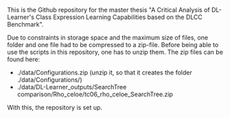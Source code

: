 This is the Github repository for the master thesis "A Critical Analysis of DL-Learner's Class Expression Learning Capabilities based on the DLCC Benchmark".

Due to constraints in storage space and the maximum size of files, one folder and one file had to be compressed to a zip-file. Before being able to use the scripts in this repository, one has to unzip them. The zip files can be found here:
 - ./data/Configurations.zip (unzip it, so that it creates the folder ./data/Configurations/)
 - ./data/DL-Learner_outputs/SearchTree comparison/Rho_celoe/tc06_rho_celoe_SearchTree.zip

With this, the repository is set up.
